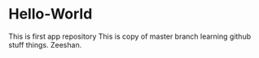 # Hello-World
This is first app repository
This is copy of master branch learning github stuff things. Zeeshan.
